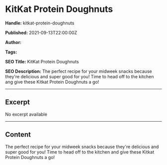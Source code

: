 # KitKat Protein Doughnuts

**Handle:** kitkat-protein-doughnuts

**Published:** 2021-09-13T22:00:00Z

**Author:**  

**Tags:** 

**SEO Title:** KitKat Protein Doughnuts

**SEO Description:** The perfect recipe for your midweek snacks because they're delicious and super good for you!⁠ Time to head off to the kitchen ang give these Kitkat Protein Doughnuts a go!

---

## Excerpt

No excerpt available

---

## Content

The perfect recipe for your midweek snacks because they're delicious and super good for you!⁠ Time to head off to the kitchen and give these Kitkat Protein Doughnuts a go!

